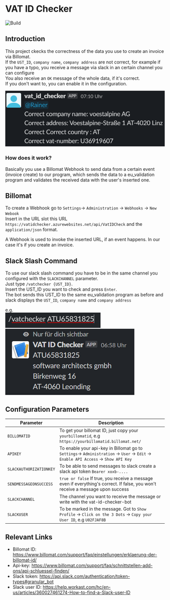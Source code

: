 # VAT ID Checker

![Build](https://github.com/software-architects/vat-id-check/workflows/Deploy%20VAT%20ID%20Checker%20to%20Azure%20Function%20App/badge.svg)

## Introduction

This project ckecks the correctness of the data you use to create an invoice via Billomat.<br>
If the `UST_ID`, `company name`, `company address` are not correct, for example if you have a typo, you receive a message via slack in an certain channel you can configure<br>
You also receive an `OK` message of the whole data, if it's correct.<br>
If you don't want to, you can enable it in the configuration.<br>

![VatCheckReceive](https://github.com/software-architects/vat-id-check/blob/master/img/vatcheckreceive.png)

### How does it work?
Basically you use a Billomat Webhook to send data from a certain event (invoice create) to our program, which sends the data to a eu_validation program and validates the received data with the user's inserted one.<br>

## Billomat

To create a Webhook go to
`Settings`-> `Administration` -> `Webhooks` -> `New Webook`<br>
Insert in the URL slot this URL `https://vatidchecker.azurewebsites.net/api/VatIDCheck` and the `application/json` format.<br>

A Webhook is used to invoke the inserted URL, if an event happens. In our case it's if you create an invoice.

## Slack Slash Command

To use our slack slash command you have to be in the same channel you configured with the `SLACKCHANNEL` parameter.<br>
Just type `/vatchecker {UST_ID}`. <br>
Insert the UST_ID you want to check and press `Enter`.<br>
The bot sends this UST_ID to the same eu_validation program as before and slack displays the `UST_ID`, `company name` and `company address`<br>

e.g. <br>
![SlackBotSend](https://github.com/software-architects/vat-id-check/blob/master/img/slackbotsend.png)<br>
![SlackBotReceive](https://github.com/software-architects/vat-id-check/blob/master/img/slackbotreceive.png)

## Configuration Parameters


| Parameter                | Description |
| ------------             | ----------- |
| `BILLOMATID`             | To get your billomat ID, just copy your `yourbillomatid`, e.g `https://yourbillomatid.billomat.net/`        |
| `APIKEY`                 | To enable your api-key in Billomat go to `Settings`-> `Administration` -> `User` -> `Edit` -> `Enable API Access` -> `Show API Key`|
| `SLACKAUTHORIZATIONKEY`  | To be able to send messages to slack create a slack api token `Bearer xoxb-....`        |
| `SENDMESSAGEONSUCCESS`   | `true or false` If true, you receive a message even if everything's correct. If false, you won't receive a message upon success        |
| `SLACKCHANNEL`           | The channel you want to receive the message or write with the vat-id-checker-bot         |
| `SLACKUSER`              | To be marked in the message. Got to `Show Profile` -> `Click on the 3 Dots` -> `Copy your User ID`, e.g `U02FJAF8B`      |

## Relevant Links     
+ Billomat ID: https://www.billomat.com/support/faq/einstellungen/erklaerung-der-billomat-id/ 
+ Api-key: https://www.billomat.com/support/faq/schnittstellen-add-ons/api-schluessel-finden/ 
+ Slack token: https://api.slack.com/authentication/token-types#granular_bot
+ Slack user ID: https://help.workast.com/hc/en-us/articles/360027461274-How-to-find-a-Slack-user-ID
